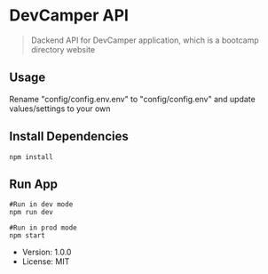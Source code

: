 # DevCamper API

> Dackend API for DevCamper application, which is a bootcamp directory website

## Usage

Rename "config/config.env.env" to "config/config.env" and update values/settings to your own

## Install Dependencies

```
npm install
```

## Run App

```
#Run in dev mode
npm run dev

#Run in prod mode
npm start
```

- Version: 1.0.0
- License: MIT
